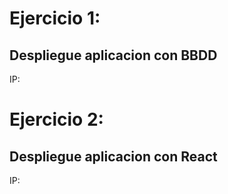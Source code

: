 # Ejercicio 1:

## Despliegue aplicacion con BBDD

IP:

# Ejercicio 2:

## Despliegue aplicacion con React

IP:
